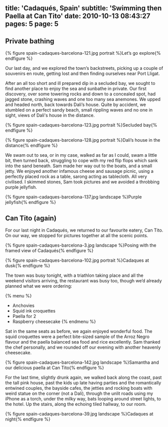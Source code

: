 title: 'Cadaqués, Spain'
subtitle: 'Swimming then Paella at Can Tito'
date: 2010-10-13 08:43:27
pages: 5
page: 5
---

## Private bathing

{% figure spain-cadaques-barcelona-121.jpg portrait %}Let’s go explore{% endfigure %}

Our last day, and we explored the town’s backstreets, picking up a couple of souvenirs en route, getting lost and then finding ourselves near Port Lligat.

After an all too short and ill prepared dip in a secluded bay, we sought to find another place to enjoy the sea and sunbathe in private. Our first discovery, over some towering rocks and down to a concealed spot, had jagged stone, crashing waves and one too many sea anemones. We upped and headed north, back towards Dali’s house. Quite by accident, we stumbled on a perfect sandy beach, small rippling waves and no one in sight, views of Dali's house in the distance.

{% figure spain-cadaques-barcelona-123.jpg portrait %}Secluded bay{% endfigure %}

{% figure spain-cadaques-barcelona-128.jpg portrait %}Dali’s house in the distance{% endfigure %}

We swam out to sea, or in my case, walked as far as I could, swam a little bit, then turned back, struggling to cope with my red flip flops which sank into the sand beneath. Sam made her way out to the boats, and a small jetty. We enjoyed another infamous cheese and sausage picnic, using a perfectly placed rock as a table, sarong acting as tablecloth. All very civilised. I skimmed stones, Sam took pictures and we avoided a throbbing purple jellyfish.

{% figure spain-cadaques-barcelona-137.jpg landscape %}Purple jellyfish{% endfigure %}

## Can Tito (again)

For our last night in Cadaqués, we returned to our favourite eatery, Can Tito. On our way, we stopped for pictures together at all the scenic points.

{% figure spain-cadaques-barcelona-3.jpg landscape %}Posing with the framed view of Cadaqués{% endfigure %}

{% figure spain-cadaques-barcelona-102.jpg portrait %}Cadaques at dusk{% endfigure %}

The town was busy tonight, with a triathlon taking place and all the weekend visitors arriving, the restaurant was busy too, though we’d already planned what we were ordering:

{% menu %}
* Anchovies
* Squid ink croquettes
* Paella for 2
* Raspberry cheesecake
{% endmenu %}

Sat in the same seats as before, we again enjoyed wonderful food. The squid croquettes were a perfect bite-sized sample of the Arroz Negro flavour and the paella balanced sea food and rice excellently. Sam thanked the chef personally, and we rounded off our evening with another heavenly cheesecake.

{% figure spain-cadaques-barcelona-142.jpg landscape %}Samantha and our delicious paella at Can Tito{% endfigure %}

For the last time, slightly drunk again, we walked back along the coast, past the tall pink house, past the kids up late having parties and the romantically entwined couples, the bayside cafes, the jetties and rocking boats with weird statue on the corner (not a Dali), through the unlit roads using my iPhone as a torch, under the milky way, bats looping around street lights, to the hotel. Up the stairs, along the echoing tiled hallway, to our room.

{% figure spain-cadaques-barcelona-39.jpg landscape %}Cadaques at night{% endfigure %}
